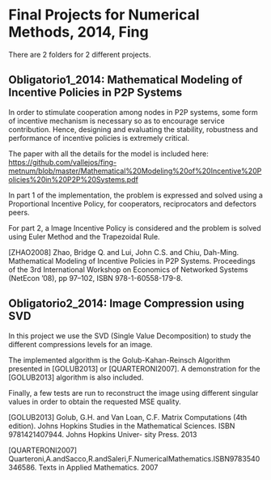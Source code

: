 # Final Projects for Numerical Methods, 2014, Fing

There are 2 folders for 2 different projects.

## Obligatorio1_2014: Mathematical Modeling of Incentive Policies in P2P Systems

In order to stimulate cooperation among nodes in P2P systems, some form of incentive mechanism is necessary so as to encourage service contribution. Hence, designing and evaluating the stability, robustness and performance of incentive policies is extremely critical.

The paper with all the details for the model is included here: https://github.com/vallejos/fing-metnum/blob/master/Mathematical%20Modeling%20of%20Incentive%20Policies%20in%20P2P%20Systems.pdf

In part 1 of the implementation, the problem is expressed and solved using a Proportional Incentive Policy, for cooperators, reciprocators and defectors peers.

For part 2, a Image Incentive Policy is considered and the problem is solved using Euler Method and the Trapezoidal Rule.

[ZHAO2008]
Zhao, Bridge Q. and Lui, John C.S. and Chiu, Dah-Ming. Mathematical Modeling of Incentive Policies in P2P Systems. Proceedings of the 3rd International Workshop on Economics of Networked Systems (NetEcon ’08), pp 97–102, ISBN 978-1-60558-179-8.


## Obligatorio2_2014: Image Compression using SVD

In this project we use the SVD (Single Value Decomposition) to study the different compressions levels for an image.

The implemented algorithm is the Golub-Kahan-Reinsch Algorithm presented in [GOLUB2013] or [QUARTERONI2007]. A demonstration for the [GOLUB2013] algorithm is also included.

Finally, a few tests are run to reconstruct the image using different singular values in order to obtain the requested MSE quality.

[GOLUB2013]
Golub, G.H. and Van Loan, C.F. Matrix Computations (4th edition). Johns Hopkins Studies in the Mathematical Sciences. ISBN 9781421407944. Johns Hopkins Univer- sity Press. 2013

[QUARTERONI2007]
Quarteroni,A.andSacco,R.andSaleri,F.NumericalMathematics.ISBN9783540346586. Texts in Applied Mathematics. 2007
